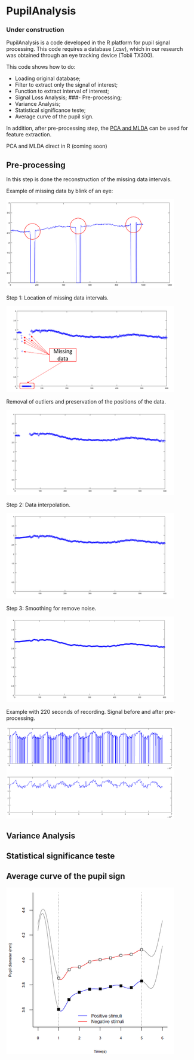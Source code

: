 # PupilAnalysis
### Under construction

PupilAnalysis is a code developed in the R platform for pupil signal processing.
This code requires a database (.csv), which in our research was obtained through an eye tracking device (Tobii TX300).

This code shows how to do:
- Loading original database;
- Filter to extract only the signal of interest;
- Function to extract interval of interest;
- Signal Loss Analysis;
###- Pre-processing;
- Variance Analysis;
- Statistical significance teste;
- Average curve of the pupil sign.

In addition, after pre-processing step, the [PCA and MLDA](https://github.com/IPL-FEI/SiProcess) can be used for feature extraction.

PCA and MLDA direct in R (coming soon)

## Pre-processing

In this step is done the reconstruction of the missing data intervals.

Example of missing data by blink of an eye:

![Image](scr/MissingData.png)

Step 1: Location of missing data intervals.

![Image](scr/Pre0.png)

Removal of outliers and preservation of the positions of the data.

![Image](scr/Pre1.png)

Step 2: Data interpolation.

![Image](scr/Pre2.png)

Step 3: Smoothing for remove noise.

![Image](scr/Pre3.png)

Example with 220 seconds of recording. Signal before and after pre-processing.

![Image](scr/Pre4.png)

## Variance Analysis

## Statistical significance teste

## Average curve of the pupil sign

![Image](scr/AverageCurve.png)

